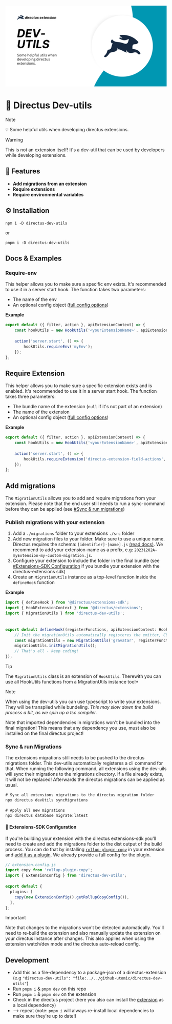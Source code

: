 ![](./docs/Directus-Dev-Utils.png)

# 🐰 Directus Dev-utils

> [!NOTE]
> 💡 Some helpful utils when developing directus extensions.

> [!WARNING]
> This is not an extension itself! It's a dev-util that can be used by developers while developing extensions.

## 🎉 Features
- **Add migrations from an extension**
- **Require extensions**
- **Require environmental variables**


## ⚙️ Installation
```
npm i -D directus-dev-utils
```

or

```
pnpm i -D directus-dev-utils
```



## Docs & Examples
### Require-env
This helper allows you to make sure a specific env exists. It's recommended to use it in a server start hook. 
The function takes two parameters:
- The name of the env
- An optional config object ([full config options](https://github.com/utomic-media/directus-dev-utils/blob/main/src/classes/HookUtils.ts#L38))

**Example**
```ts
export default ({ filter, action }, apiExtensionContext) => {
	const hookUtils = new HookUtils('<yourExtensionName>', apiExtensionContext);
	
	action('server.start', () => {
		hookUtils.requireEnv('myEnv');
	});
};
```

## Require Extension
This helper allows you to make sure a specific extension exists and is enabled. It's recommended to use it in a server start hook.
The function takes three parameters:
- The bundle name of the extension (`null` if it's not part of an extension)
- The name of the extension
- An optional config object ([full config options](https://github.com/utomic-media/directus-dev-utils/blob/main/src/classes/HookUtils.ts#L62))


**Example**
```ts
export default ({ filter, action }, apiExtensionContext) => {
	const hookUtils = new HookUtils('<yourExtensionName>', apiExtensionContext);
	
	action('server.start', () => {
		hookUtils.requireExtension('directus-extension-field-actions', 'display'); // NOTE: you can add optional options
	});
};
```


## Add migrations
The `MigrationUtils` allows you to add and require migrations from your extension. Please note that the end user still needs to run a sync-command before they can be applied (see [#Sync & run migrations](#sync-&-run-migrations))

### Publish migrations with your extension
1. Add a `./migrations` folder to your extensions `./src` folder
2. Add new migration files to your folder. Make sure to use a unique name. Directus requires the schema: `[identifier]-[name].js` [(read docs)](https://docs.directus.io/extensions/migrations.html#file-name). We recommend to add your extension-name as a prefix, e.g: `20231202A-myExtension-my-custom-migration.js`.
3. Configure your extension to include the folder in the final bundle (see [#Extensions-SDK Configuration](#-extensions-sdk-configuration) if you bundle your extension with the directus-extensions sdk)
4. Create an `MigrationUtils` instance as a top-level function inside the `defineHook` function

**Example**
````ts
import { defineHook } from '@directus/extensions-sdk';
import { HookExtensionContext } from '@directus/extensions';
import { MigrationUtils } from 'directus-dev-utils';


export default defineHook((registerFunctions, apiExtensionContext: HookExtensionContext) => {
	// Init the migrationUtils automatically registeres the emitter, CLI-Command, and Migration check on server startup
	const migrationUtils = new MigrationUtils('gravatar', registerFunctions, apiExtensionContext);
	migrationUtils.initMigrationUtils();
	// That's all - keep coding!
});
````

> [!TIP]
> The `MigrationUtils` class is an extension of `HookUtils`. Therewith you can use all HookUtils functions from a MigrationUtils instance too!*

> [!NOTE]
> When using the dev-utils you can use typescript to write your extensions. They will be transpiled while bundeling. 
> *This may slow down the build process a bit, as we spin up a tsc compiler.*
> 
> Note that imported dependencies in migrations won't be bundled into the final migration! 
> This means that any dependency you use, must also be installed on the final directus project!
>


### Sync & run Migrations
The extensions migrations still needs to be pushed to the directus migrations folder. This dev-utils automatically registeres a cli command for that. When running the following command, all extensions using the dev-uils will sync their migrations to the migrations directory. If a file already exists, it will not be replaced! Afterwards the directus migrations can be applied as usual.

```shell
# Sync all extensions migrations to the directus migration folder
npx directus devUtils syncMigrations

# Apply all new migrations
npx directus database migrate:latest

```



#### 🔧 Extensions-SDK Configuration
If you're building your extension with the directus extensions-sdk  you'll need to create and add the migrations folder to the dist output of the build process. You can do that by installing [`rollup-plugin-copy`](https://www.npmjs.com/package/rollup-plugin-copy) in your extension and [add it as a plugin](https://docs.directus.io/extensions/creating-extensions.html#configuring-the-cli). We already provide a full config for the plugin.

````ts
// extension.config.js
import copy from 'rollup-plugin-copy';
import { ExtensionConfig } from 'directus-dev-utils';

export default {
  plugins: [
    copy(new ExtensionConfig().getRollupCopyConfig()),
  ],
};
````

> [!IMPORTANT]  
> Note that changes to the migrations won't be detected automatically. You'll need to re-build the extension and also manually update the extension on your directus instance after changes. This also applies when using the extension watch/dev mode and the directus auto-reload config.




## Development
- Add this as a file-dependency to a package-json of a directus-extension (e.g `"directus-dev-utils": "file:../../github-utomic/directus-dev-utils"`)
- Run `pnpm i` & `pmpm dev`  on this repo
- Run `pnpm i` & `pmpm dev` on the extension
- Check in the directus project (here you also can install the <u>extension</u> as a local dependency)
- --> repeat (note: `pnpm i` will always re-install local dependencies to make sure they're up to date!)